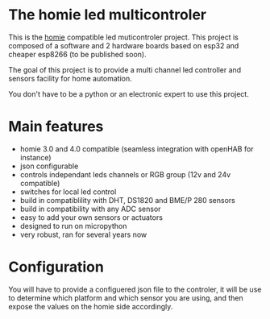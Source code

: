 # The homie led multicontroler #

This is the [homie](https://homieiot.github.io) compatible led muticontroler project. This project is composed of a software and 2 hardware boards based on esp32 and cheaper esp8266 (to be published soon).

The goal of this project is to provide a multi channel led controller and sensors facility for home automation.

You don't have to be a python or an electronic expert to use this project.

# Main features #
- homie 3.0 and 4.0 compatible (seamless integration with openHAB for instance)
- json configurable
- controls independant leds channels or RGB group (12v and 24v compatible)
- switches for local led control
- build in compatiblility with DHT, DS1820 and BME/P 280 sensors
- build in compatibility with any ADC sensor
- easy to add your own sensors or actuators
- designed to run on micropython
- very robust, ran for several years now

# Configuration #
You will have to provide a configuered json file to the controler, it will be use to determine which platform and which sensor you are using, and then expose the values on the homie side accordingly.
